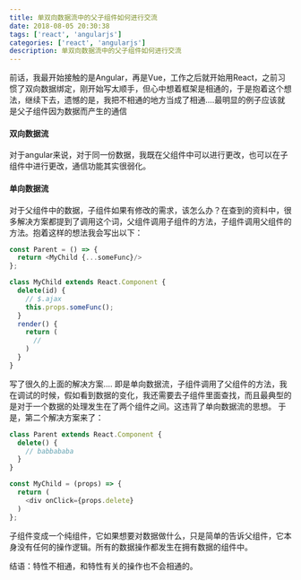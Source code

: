 ```yaml
---
title: 单双向数据流中的父子组件如何进行交流
date: 2018-08-05 20:30:38
tags: ['react', 'angularjs']
categories: ['react', 'angularjs']
description: 单双向数据流中的父子组件如何进行交流
---
```


前话，我最开始接触的是Angular，再是Vue，工作之后就开始用React，之前习惯了双向数据绑定，刚开始写太顺手，但心中想着框架是相通的，于是抱着这个想法，继续下去，遗憾的是，我把不相通的地方当成了相通....最明显的例子应该就是父子组件因为数据而产生的通信

#### 双向数据流
对于angular来说，对于同一份数据，我既在父组件中可以进行更改，也可以在子组件中进行更改，通信功能其实很弱化。

#### 单向数据流
对于父组件中的数据，子组件如果有修改的需求，该怎么办？在查到的资料中，很多解决方案都提到了调用这个词，父组件调用子组件的方法，子组件调用父组件的方法。抱着这样的想法我会写出以下：
```javascript
const Parent = () => {
  return <MyChild {...someFunc}/>
};

class MyChild extends React.Component {
  delete(id) {
    // $.ajax
    this.props.someFunc();
  }
  render() {
    return (
      //
    )
  }
}
```
写了很久的上面的解决方案....
即是单向数据流，子组件调用了父组件的方法，我在调试的时候，假如看到数据的变化，我还需要去子组件里面查找，而且最典型的是对于一个数据的处理发生在了两个组件之间。这违背了单向数据流的思想。
于是，第二个解决方案来了：
```javascript
class Parent extends React.Component {
  delete() {
    // babbababa
  }
}

const MyChild = (props) => {
  return (
    <div onClick={props.delete}
  )
};
```
子组件变成一个纯组件，它如果想要对数据做什么，只是简单的告诉父组件，它本身没有任何的操作逻辑。所有的数据操作都发生在拥有数据的组件中。

结语：特性不相通，和特性有关的操作也不会相通的。


